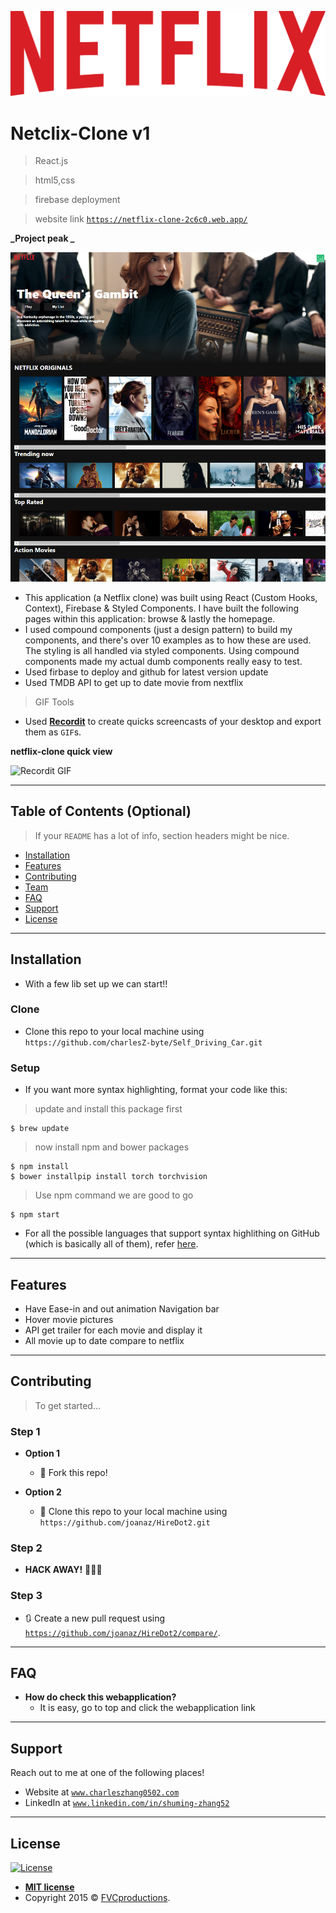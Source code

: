 <img src="./public/logo.svg" title="Netflix-clone" alt="Netflix-clone"></a>

<!-- [![FVCproductions](https://avatars1.githubusercontent.com/u/4284691?v=3&s=200)](http://fvcproductions.com) -->

# Netclix-Clone v1

> React.js

> html5,css

> firebase deployment

> website link <a href="https://netflix-clone-2c6c0.web.app/" target="_blank">`https://netflix-clone-2c6c0.web.app/`</a>

**_Project peak _**

[![INSERT YOUR GRAPHIC HERE](netflix-clone.jpg)]()

- This application (a Netflix clone) was built using React (Custom Hooks, Context), Firebase & Styled Components. I have built the following pages within this application: browse & lastly the homepage.
- I used compound components (just a design pattern) to build my components, and there's over 10 examples as to how these are used. The styling is all handled via styled components. Using compound components made my actual dumb components really easy to test.
- Used firbase to deploy and github for latest version update
- Used TMDB API to get up to date movie from nextflix

> GIF Tools

- Used <a href="http://recordit.co/" target="_blank">**Recordit**</a> to create quicks screencasts of your desktop and export them as `GIF`s.

**netflix-clone quick view**

![Recordit GIF](https://recordit.co/ayr2C0vWHM)

---

## Table of Contents (Optional)

> If your `README` has a lot of info, section headers might be nice.

- [Installation](#installation)
- [Features](#features)
- [Contributing](#contributing)
- [Team](#team)
- [FAQ](#faq)
- [Support](#support)
- [License](#license)

---

## Installation

- With a few lib set up we can start!!

### Clone

- Clone this repo to your local machine using `https://github.com/charlesZ-byte/Self_Driving_Car.git`

### Setup

- If you want more syntax highlighting, format your code like this:

> update and install this package first

```shell
$ brew update
```

> now install npm and bower packages

```shell
$ npm install
$ bower installpip install torch torchvision
```

> Use npm command we are good to go

```shell
$ npm start
```

- For all the possible languages that support syntax highlithing on GitHub (which is basically all of them), refer <a href="https://github.com/github/linguist/blob/master/lib/linguist/languages.yml" target="_blank">here</a>.

---

## Features

- Have Ease-in and out animation Navigation bar
- Hover movie pictures
- API get trailer for each movie and display it
- All movie up to date compare to netflix

---

## Contributing

> To get started...

### Step 1

- **Option 1**

  - 🍴 Fork this repo!

- **Option 2**
  - 👯 Clone this repo to your local machine using `https://github.com/joanaz/HireDot2.git`

### Step 2

- **HACK AWAY!** 🔨🔨🔨

### Step 3

- 🔃 Create a new pull request using <a href="https://github.com/joanaz/HireDot2/compare/" target="_blank">`https://github.com/joanaz/HireDot2/compare/`</a>.

---

## FAQ

- **How do check this webapplication?**
  - It is easy, go to top and click the webapplication link

---

## Support

Reach out to me at one of the following places!

- Website at <a href="http://www.charleszhang0502.com" target="_blank">`www.charleszhang0502.com`</a>
- LinkedIn at <a href="www.linkedin.com/in/shuming-zhang52" target="_blank">`www.linkedin.com/in/shuming-zhang52`</a>

---

## License

[![License](http://img.shields.io/:license-mit-blue.svg?style=flat-square)](http://badges.mit-license.org)

- **[MIT license](http://opensource.org/licenses/mit-license.php)**
- Copyright 2015 © <a href="http://fvcproductions.com" target="_blank">FVCproductions</a>.

